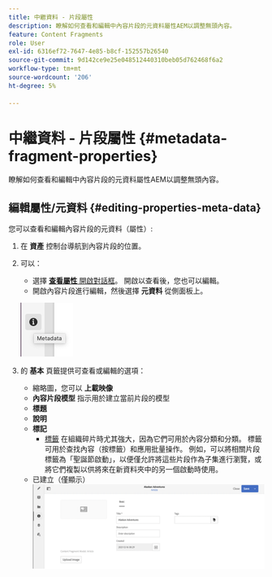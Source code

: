 ```yaml
---
title: 中繼資料 - 片段屬性
description: 瞭解如何查看和編輯中內容片段的元資料屬性AEM以調整無頭內容。
feature: Content Fragments
role: User
exl-id: 6316ef72-7647-4e85-b8cf-152557b26540
source-git-commit: 9d142ce9e25e048512440310beb05d762468f6a2
workflow-type: tm+mt
source-wordcount: '206'
ht-degree: 5%

---
```


# 中繼資料 - 片段屬性 {#metadata-fragment-properties}

瞭解如何查看和編輯中內容片段的元資料屬性AEM以調整無頭內容。

## 編輯屬性/元資料 {#editing-properties-meta-data}

您可以查看和編輯內容片段的元資料（屬性）:

1. 在 **資產** 控制台導航到內容片段的位置。
2. 可以：

   * 選擇 [**查看屬性** 開啟對話框](/help/assets/manage-assets.md#editing-properties)。 開啟以查看後，您也可以編輯。
   * 開啟內容片段進行編輯，然後選擇 **元資料** 從側面板上。

   ![中繼資料](assets/cfm-metadata-01.png)

3. 的 **基本** 頁籤提供可查看或編輯的選項：

   * 縮略圖，您可以 **上載映像**
   * **內容片段模型** 指示用於建立當前片段的模型
   * **標題**
   * **說明**
   * **標記**
      * [標籤](/help/sites-authoring/tags.md) 在組織碎片時尤其強大，因為它們可用於內容分類和分類。 標籤可用於查找內容（按標籤）和應用批量操作。
例如，可以將相關片段標籤為「聖誕節啟動」，以便僅允許將這些片段作為子集進行瀏覽，或將它們複製以供將來在新資料夾中的另一個啟動時使用。
   * 已建立（僅顯示）
   ![中繼資料](assets/cfm-metadata-02.png)
